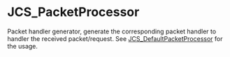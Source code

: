 <!--
   - $File: JCS_PacketProcessor.html $
   - $Date: 2018-10-01 03:12:27 $
   - $Revision: $
   - $Creator: Jen-Chieh Shen $
   - $Notice: See LICENSE.txt for modification and distribution information
   -                   Copyright © 2018 by Shen, Jen-Chieh $
-->


<div id="content-header">
  <h1>JCS_PacketProcessor</h1>
</div>

<p>
  Packet handler generator, generate the corresponding packet handler to handler
  the received packet/request. See
  <a href="?page=Network_sl_JCS_DefaultPacketProcessor">JCS_DefaultPacketProcessor</a>
  for the usage.
</p>
